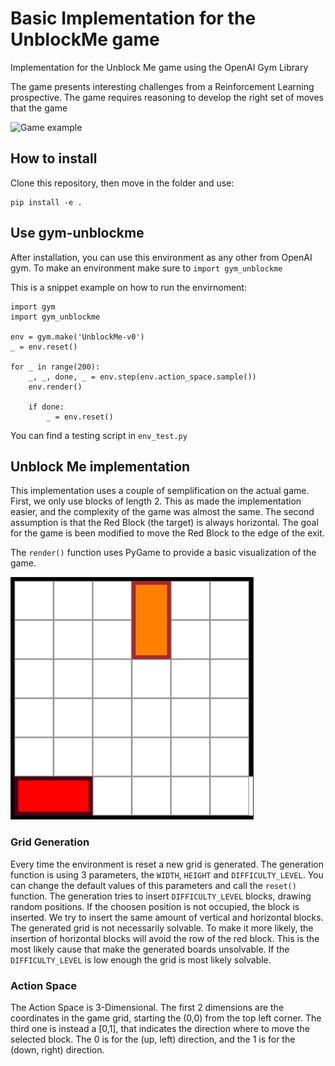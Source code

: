 # Basic Implementation for the UnblockMe game

Implementation for the Unblock Me game using the OpenAI Gym Library

The game presents interesting challenges from a Reinforcement Learning prospective. The game requires reasoning to develop the right set of moves that the game

<img src="https://camo.githubusercontent.com/edd7f5405c3f9e58560d1e926bd1bf1909c1754b/687474703a2f2f6c6f676f6e7562756c2e636f6d2f696d616765732f756e626c6f636b2d6d652e706e67" width="256" title="Game example" alt ="Game example">

## How to install

Clone this repository, then move in the folder and use:

    pip install -e .

## Use gym-unblockme

After installation, you can use this environment as any other from OpenAI gym. To make an environment make sure to `import gym_unblockme`

This is a snippet example on how to run the envirnoment:

	import gym
	import gym_unblockme

	env = gym.make('UnblockMe-v0')
	_ = env.reset()

	for _ in range(200):
		_, _, done, _ = env.step(env.action_space.sample())
		env.render()

		if done:
			_ = env.reset()

You can find a testing script in `env_test.py`

## Unblock Me implementation

This implementation uses a couple of semplification on the actual game. First, we only use blocks of length 2. This as made the implementation easier, and the complexity of the game was almost the same. The second assumption is that the Red Block (the target) is always horizontal.
The goal for the game is been modified to move the Red Block to the edge of the exit.

The `render()` function uses PyGame to provide a basic visualization of the game.

![Grid Example](https://raw.githubusercontent.com/fedingo/gym-unblockme/master/img/grid_example.png)

### Grid Generation
Every time the environment is reset a new grid is generated. The generation function is using 3 parameters, the `WIDTH`, `HEIGHT` and `DIFFICULTY_LEVEL`. You can change the default values of this parameters and call the `reset()` function.
The generation tries to insert `DIFFICULTY_LEVEL` blocks, drawing random positions. If the choosen position is not occupied, the block is inserted. We try to insert the same amount of vertical and horizontal blocks.
The generated grid is not necessarily solvable. To make it more likely, the insertion of horizontal blocks will avoid the row of the red block. This is the most likely cause that make the generated boards unsolvable. If the `DIFFICULTY_LEVEL` is low enough the grid is most likely solvable.

### Action Space
The Action Space is 3-Dimensional. The first 2 dimensions are the coordinates in the game grid, starting the (0,0) from the top left corner. The third one is instead a [0,1], that indicates the direction where to move the selected block. The 0 is for the (up, left) direction, and the 1 is for the (down, right) direction.
